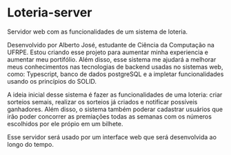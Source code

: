 # Loteria-server

Servidor web com as funcionalidades de um sistema de loteria.

Desenvolvido por Alberto José, estudante de Ciência da Computação na UFRPE. Estou criando esse projeto para aumentar minha experiencia e aumentar meu portifólio. Além disso, esse sistema me ajudará a melhorar meus conhecimentos nas tecnologias de backend usadas no sistemas web, como: Typescript, banco de dados postgreSQL e a impletar funcionalidades usando os princípios do SOLID.

A ideia inicial desse sistema é fazer as funcionalidades de uma loteria: criar sorteios semais, realizar os sorteios já criados e notificar possíveis ganhadores. Além disso, o sistema também poderar cadastrar usuários que irão poder concorrer as premiações todas as semanas com os números escolhidos por ele própio em um bilhete.

Esse servidor será usado por um interface web que será desenvolvida ao longo do tempo.
